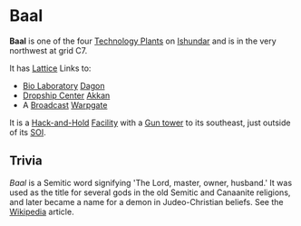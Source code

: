 # Baal

**Baal** is one of the four
[Technology Plants](../locations/Technology_Plant.md) on
[Ishundar](../locations/Ishundar.md) and is in the very northwest at grid C7.

It has [Lattice](../terminology/Lattice.md) Links to:

- [Bio Laboratory](../locations/Bio_Laboratory.md) [Dagon](Dagon.md)
- [Dropship Center](../locations/Dropship_Center.md) [Akkan](Akkan.md)
- A [Broadcast](../terminology/Broadcast.md)
  [Warpgate](../locations/Warpgate.md)

It is a [Hack-and-Hold](../terminology/Hack-and-Hold.md)
[Facility](../locations/Facilities.md) with a
[Gun tower](../locations/Gun_tower.md) to its southeast, just outside of its
[SOI](../locations/Sphere_of_Influence.md).

## Trivia

_Baal_ is a Semitic word signifying 'The Lord, master, owner, husband.' It was
used as the title for several gods in the old Semitic and Canaanite religions,
and later became a name for a demon in Judeo-Christian beliefs. See the
[Wikipedia](http://en.wikipedia.org/wiki/Baal) article.

